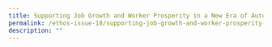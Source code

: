 ```yaml
---
title: Supporting Job Growth and Worker Prosperity in a New Era of Automation
permalink: /ethos-issue-18/supporting-job-growth-and-worker-prosperity-in-a-new-era-of-automation/
description: ""
---
```

